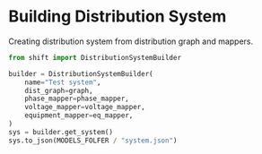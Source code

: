 # Building Distribution System

Creating distribution system from distribution graph and mappers.

```python
from shift import DistributionSystemBuilder

builder = DistributionSystemBuilder(
    name="Test system",
    dist_graph=graph,
    phase_mapper=phase_mapper,
    voltage_mapper=voltage_mapper,
    equipment_mapper=eq_mapper,
)
sys = builder.get_system()
sys.to_json(MODELS_FOLFER / "system.json")
```